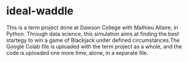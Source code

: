 # ideal-waddle
This is a term project done at Dawson College with Mathieu Allaire, in Python. Through data science, this simulation aims at finding the best startegy to win a game of Blackjack under defined circumstances.The Google Colab file is uploaded with the term project as a whole, and the code is uploaded one more time, alone, in a separate file.
